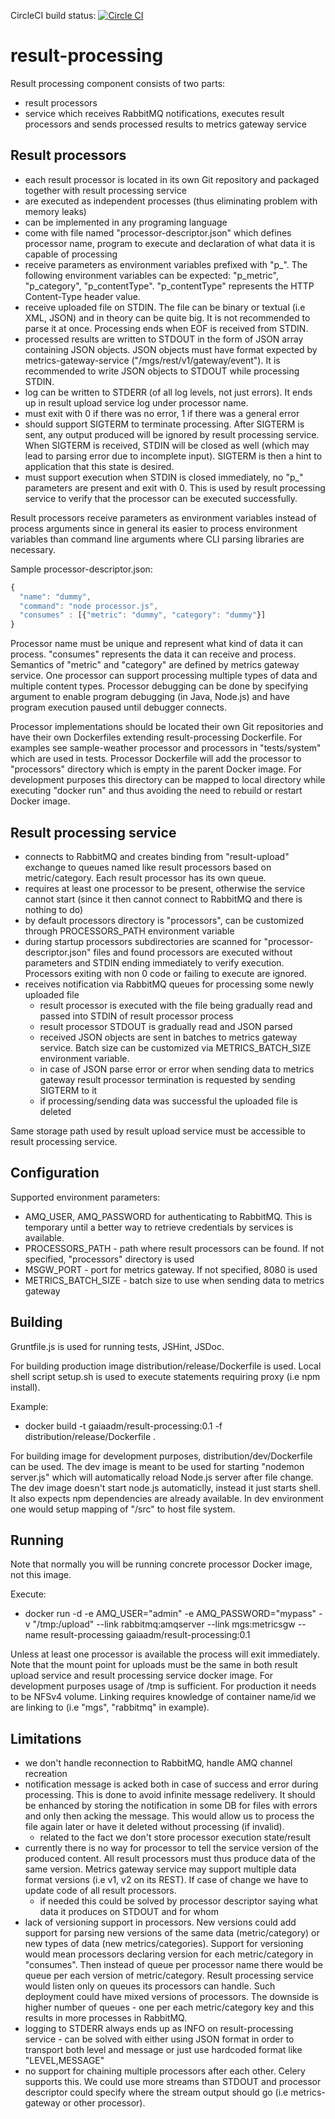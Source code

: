 CircleCI build status: [![Circle CI](https://circleci.com/gh/gaia-adm/result-processing.svg?style=svg)](https://circleci.com/gh/gaia-adm/result-processing)

# result-processing

Result processing component consists of two parts:
- result processors
- service which receives RabbitMQ notifications, executes result processors and sends processed results to metrics gateway service

## Result processors

- each result processor is located in its own Git repository and packaged together with result processing service
- are executed as independent processes (thus eliminating problem with memory leaks)
- can be implemented in any programing language
- come with file named "processor-descriptor.json" which defines processor name, program to execute and declaration of what data it is capable of processing
- receive parameters as environment variables prefixed with "p_". The following environment variables can be expected: "p_metric", "p_category", "p_contentType". "p_contentType" represents the HTTP Content-Type header value.
- receive uploaded file on STDIN. The file can be binary or textual (i.e XML, JSON) and in theory can be quite big. It is not recommended to parse it at once. Processing ends when EOF is received from STDIN.
- processed results are written to STDOUT in the form of JSON array containing JSON objects. JSON objects must have format expected by metrics-gateway-service ("/mgs/rest/v1/gateway/event"). It is recommended to write JSON objects to STDOUT while processing STDIN.
- log can be written to STDERR (of all log levels, not just errors). It ends up in result upload service log under processor name.
- must exit with 0 if there was no error, 1 if there was a general error
- should support SIGTERM to terminate processing. After SIGTERM is sent, any output produced will be ignored by result processing service. When SIGTERM is received, STDIN will be closed as well (which may lead to parsing error due to incomplete input). SIGTERM is then a hint to application that this state is desired.
- must support execution when STDIN is closed immediately, no "p_" parameters are present and exit with 0. This is used by result processing service to verify that the processor can be executed successfully.

Result processors receive parameters as environment variables instead of process arguments since in general its easier to process environment variables than command line arguments where CLI parsing libraries are necessary.

Sample processor-descriptor.json:
```js
{
  "name": "dummy",
  "command": "node processor.js",
  "consumes" : [{"metric": "dummy", "category": "dummy"}]
}
```

Processor name must be unique and represent what kind of data it can process. "consumes" represents the data it can receive and process. Semantics of "metric" and "category" are defined by metrics gateway service. One processor can support processing multiple types of data and multiple content types. Processor debugging can be done by specifying argument to enable program debugging (in Java, Node.js) and have program execution paused until debugger connects.

Processor implementations should be located their own Git repositories and have their own Dockerfiles extending result-processing Dockerfile. For examples see sample-weather processor and processors in "tests/system" which are used in tests. Processor Dockerfile will add the processor to "processors" directory which is empty in the parent Docker image. For development purposes this directory can be mapped to local directory while executing "docker run" and thus avoiding the need to rebuild or restart Docker image.

## Result processing service

- connects to RabbitMQ and creates binding from "result-upload" exchange to queues named like result processors based on metric/category. Each result processor has its own queue.
- requires at least one processor to be present, otherwise the service cannot start (since it then cannot connect to RabbitMQ and there is nothing to do)
- by default processors directory is "processors", can be customized through PROCESSORS_PATH environment variable
- during startup processors subdirectories are scanned for "processor-descriptor.json" files and found processors are executed without parameters and STDIN ending immediately to verify execution. Processors exiting with non 0 code or failing to execute are ignored.
- receives notification via RabbitMQ queues for processing some newly uploaded file
  - result processor is executed with the file being gradually read and passed into STDIN of result processor process
  - result processor STDOUT is gradually read and JSON parsed
  - received JSON objects are sent in batches to metrics gateway service. Batch size can be customized via METRICS_BATCH_SIZE environment variable.
  - in case of JSON parse error or error when sending data to metrics gateway result processor termination is requested by sending SIGTERM to it
  - if processing/sending data was successful the uploaded file is deleted

Same storage path used by result upload service must be accessible to result processing service.

## Configuration

Supported environment parameters:
- AMQ_USER, AMQ_PASSWORD for authenticating to RabbitMQ. This is temporary until a better way to retrieve credentials by services is available.
- PROCESSORS_PATH - path where result processors can be found. If not specified, "processors" directory is used
- MSGW_PORT - port for metrics gateway. If not specified, 8080 is used
- METRICS_BATCH_SIZE - batch size to use when sending data to metrics gateway

## Building

Gruntfile.js is used for running tests, JSHint, JSDoc.

For building production image distribution/release/Dockerfile is used. Local shell script setup.sh is used to execute statements requiring proxy (i.e npm install).

Example:
- docker build -t gaiaadm/result-processing:0.1 -f distribution/release/Dockerfile .

For building image for development purposes, distribution/dev/Dockerfile can be used. The dev image is meant to be used for starting "nodemon server.js" which will automatically reload Node.js server after file change. The dev image doesn't start node.js automaticlly, instead it just starts shell. It also expects npm dependencies are already available. In dev environment one would setup mapping of "/src" to host file system.

## Running

Note that normally you will be running concrete processor Docker image, not this image.

Execute:
- docker run -d -e AMQ_USER="admin" -e AMQ_PASSWORD="mypass" -v "/tmp:/upload" --link rabbitmq:amqserver --link mgs:metricsgw --name result-processing gaiaadm/result-processing:0.1

Unless at least one processor is available the process will exit immediately. Note that the mount point for uploads must be the same in both result upload service and result processing service docker image. For development purposes usage of /tmp is sufficient. For production it needs to be NFSv4 volume. Linking requires knowledge of container name/id we are linking to (i.e "mgs", "rabbitmq" in example).

## Limitations

- we don't handle reconnection to RabbitMQ, handle AMQ channel recreation
- notification message is acked both in case of success and error during processing. This is done to avoid infinite message redelivery. It should be enhanced by storing the notification in some DB for files with errors and only then acking the message. This would allow us to process the file again later or have it deleted without processing (if invalid).
  - related to the fact we don't store processor execution state/result
- currently there is no way for processor to tell the service version of the produced content. All result processors must thus produce data of the same version. Metrics gateway service may support multiple data format versions (i.e v1, v2 on its REST). If case of change we have to update code of all result processors.
  - if needed this could be solved by processor descriptor saying what data it produces on STDOUT and for whom
- lack of versioning support in processors. New versions could add support for parsing new versions of the same data (metric/category) or new types of data (new metrics/categories). Support for versioning would mean processors declaring version for each metric/category in "consumes". Then instead of queue per processor name there would be queue per each version of metric/category. Result processing service would listen only on queues its processors can handle. Such deployment could have mixed versions of processors. The downside is higher number of queues - one per each metric/category key and this results in more processes in RabbitMQ.
- logging to STDERR always ends up as INFO on result-processing service - can be solved with either using JSON format in order to transport both level and message or just use hardcoded format like "LEVEL,MESSAGE"
- no support for chaining multiple processors after each other. Celery supports this. We could use more streams than STDOUT and processor descriptor could specify where the stream output should go (i.e metrics-gateway or other processor).
